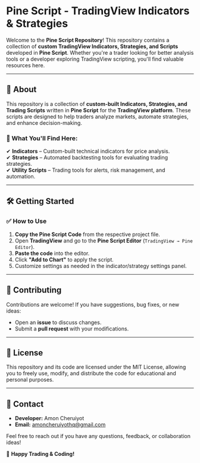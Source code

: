 # Pine Script - TradingView Indicators & Strategies  

Welcome to the **Pine Script Repository**! This repository contains a collection of **custom TradingView Indicators, Strategies, and Scripts** developed in **Pine Script**. Whether you're a trader looking for better analysis tools or a developer exploring TradingView scripting, you'll find valuable resources here.  

---

## 📌 About  

This repository is a collection of **custom-built Indicators, Strategies, and Trading Scripts** written in **Pine Script** for the **TradingView platform**. These scripts are designed to help traders analyze markets, automate strategies, and enhance decision-making.  

### 🔹 What You'll Find Here:  
✔ **Indicators** – Custom-built technical indicators for price analysis.  
✔ **Strategies** – Automated backtesting tools for evaluating trading strategies.  
✔ **Utility Scripts** – Trading tools for alerts, risk management, and automation.  

---

## 🛠️ Getting Started  

### ✅ **How to Use**  
1. **Copy the Pine Script Code** from the respective project file.  
2. Open **TradingView** and go to the **Pine Script Editor** (`TradingView → Pine Editor`).  
3. **Paste the code** into the editor.  
4. Click **"Add to Chart"** to apply the script.  
5. Customize settings as needed in the indicator/strategy settings panel.  

---

## 🤝 Contributing  

Contributions are welcome! If you have suggestions, bug fixes, or new ideas:  
- Open an **issue** to discuss changes.  
- Submit a **pull request** with your modifications.  

---

## 📜 License  

This repository and its code are licensed under the MIT License, allowing you to freely use, modify, and distribute the code for educational and personal purposes.  

---

## 📧 Contact  

- **Developer:** Amon Cheruiyot  
- **Email:** amoncheruiyothq@gmail.com    

Feel free to reach out if you have any questions, feedback, or collaboration ideas!  

🚀 **Happy Trading & Coding!**  

